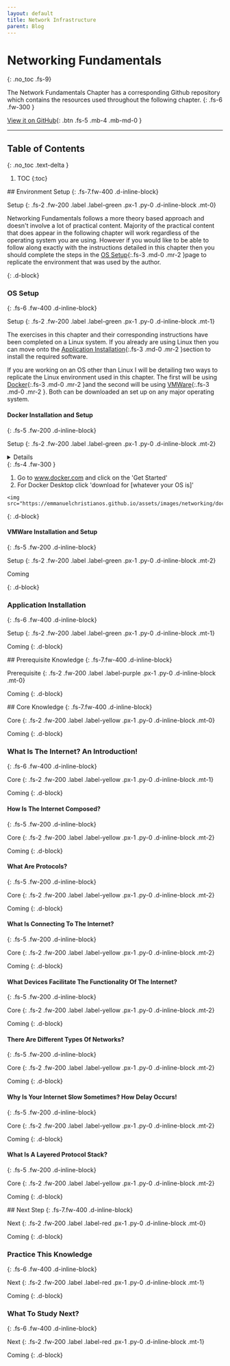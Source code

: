 ```yaml
---
layout: default
title: Network Infrastructure
parent: Blog
---
```


# Networking Fundamentals
{: .no_toc .fs-9}

The Network Fundamentals Chapter has a corresponding Github repository which contains the resources used throughout the following chapter.
{: .fs-6 .fw-300 }

[View it on GitHub](https://github.com/EmmanuelChristianos/EmmanuelChristianos.github.io){: .btn .fs-5 .mb-4 .mb-md-0 }

---

## Table of Contents
{: .no_toc .text-delta }

1. TOC
{:toc}


<div  markdown="1">
## Environment Setup
{: .fs-7.fw-400 .d-inline-block}

Setup
{: .fs-2 .fw-200 .label .label-green .px-1 .py-0 .d-inline-block .mt-0}

Networking Fundamentals follows a more theory based approach and doesn't involve a lot of practical content. Majority of the practical content that does appear in the following chapter will work regardless of the operating system you are using. However if you would like to be able to follow along exactly with the instructions detailed in this chapter then you should complete the steps in the [OS Setup](#os-setup){:.fs-3 .md-0 .mr-2 }page to replicate the environment that was used by the author.

{: .d-block}

### OS Setup
{: .fs-6 .fw-400 .d-inline-block}

Setup
{: .fs-2 .fw-200 .label .label-green .px-1 .py-0 .d-inline-block .mt-1}

The exercises in this chapter and their corresponding instructions have been completed on a Linux system. If you already are using Linux then you can move onto the [Application Installation](#application-installation){:.fs-3 .md-0 .mr-2 }section to install the required software.

If you are working on an OS other than Linux I will be detailing two ways to replicate the Linux environment used in this chapter. The first will be using [Docker](#docker-installation-and-setup){:.fs-3 .md-0 .mr-2 }and the second will be using [VMWare](#vmware-installation-and-setup){:.fs-3 .md-0 .mr-2 }. Both can be downloaded an set up on any major operating system.

#### Docker Installation and Setup
{: .fs-5 .fw-200 .d-inline-block}

Setup
{: .fs-2 .fw-200 .label .label-green .px-1 .py-0 .d-inline-block .mt-2}

<details>

	<summary> NOTICE: Instruction May Change! [click]</summary>


(Notice: The following instructions might not accurately represent the steps that you need to undertake to install and setup docker.
<br>
<br>
Dockers installation and set up process is subject to change by Docker and so the instructions below detail the steps to install and set up Docker at the time of making this chapter.
<br>
<br>
It is highly unlikely that the Docker commands themselves will change. However the design on the website will likely change over time.
<br>
<br>
If the following steps do not work for you then at the end of the steps there will be a more generalized guide to setting up Docker.)
</details>
{: .fs-4 .fw-300 }
<style type="text/css">

details {
	border-radius: 3px;
    background: #C7B7F1;
    color: black;
}

details summary {
    font-size: 17px;
    vertical-align: top;
    background: #7F61EF;
    color: #FFF;
    border-radius: 3px;
    padding: 5px 10px;
    outline: none;
    width: 100%;
}

details summary::-webkit-details-marker {
    display: none;
}

details[open] summary:before {
    background-position: -18px 0;
}

details[open] summary {
    background: #6C47EF;
    color: #fff;
}

</style>

1) Go to www.docker.com and click on the 'Get Started'
2) For Docker Desktop click 'download for [whatever your OS is]'

<p>
	
	<img src="https://emmanuelchristianos.github.io/assets/images/networking/docker1.png">
</p>

{: .d-block}

#### VMWare Installation and Setup
{: .fs-5 .fw-200 .d-inline-block}

Setup
{: .fs-2 .fw-200 .label .label-green .px-1 .py-0 .d-inline-block .mt-2}

Coming

{: .d-block}


### Application Installation
{: .fs-6 .fw-400 .d-inline-block}

Setup
{: .fs-2 .fw-200 .label .label-green .px-1 .py-0 .d-inline-block .mt-1}

Coming
{: .d-block}
</div>


<div  markdown="1">
## Prerequisite Knowledge
{: .fs-7.fw-400 .d-inline-block}

Prerequisite
{: .fs-2 .fw-200 .label .label-purple .px-1 .py-0 .d-inline-block .mt-0}

Coming
{: .d-block}
</div>


<div  markdown="1">
## Core Knowledge
{: .fs-7.fw-400 .d-inline-block}

Core
{: .fs-2 .fw-200 .label .label-yellow .px-1 .py-0 .d-inline-block .mt-0}

Coming
{: .d-block}

### What Is The Internet? An Introduction!
{: .fs-6 .fw-400 .d-inline-block}

Core
{: .fs-2 .fw-200 .label .label-yellow .px-1 .py-0 .d-inline-block .mt-1}

Coming
{: .d-block}

#### How Is The Internet Composed?
{: .fs-5 .fw-200 .d-inline-block}

Core
{: .fs-2 .fw-200 .label .label-yellow .px-1 .py-0 .d-inline-block .mt-2}

Coming
{: .d-block}

#### What Are Protocols?
{: .fs-5 .fw-200 .d-inline-block}

Core
{: .fs-2 .fw-200 .label .label-yellow .px-1 .py-0 .d-inline-block .mt-2}

Coming
{: .d-block}

#### What Is Connecting To The Internet?
{: .fs-5 .fw-200 .d-inline-block}

Core
{: .fs-2 .fw-200 .label .label-yellow .px-1 .py-0 .d-inline-block .mt-2}

Coming
{: .d-block}

#### What Devices Facilitate The Functionality Of The Internet?
{: .fs-5 .fw-200 .d-inline-block}

Core
{: .fs-2 .fw-200 .label .label-yellow .px-1 .py-0 .d-inline-block .mt-2}

Coming
{: .d-block}

#### There Are Different Types Of Networks?
{: .fs-5 .fw-200 .d-inline-block}

Core
{: .fs-2 .fw-200 .label .label-yellow .px-1 .py-0 .d-inline-block .mt-2}

Coming
{: .d-block}

#### Why Is Your Internet Slow Sometimes? How Delay Occurs!
{: .fs-5 .fw-200 .d-inline-block}

Core
{: .fs-2 .fw-200 .label .label-yellow .px-1 .py-0 .d-inline-block .mt-2}

Coming
{: .d-block}

#### What Is A Layered Protocol Stack?
{: .fs-5 .fw-200 .d-inline-block}

Core
{: .fs-2 .fw-200 .label .label-yellow .px-1 .py-0 .d-inline-block .mt-2}

Coming
{: .d-block}

</div>

<div  markdown="1">
## Next Step
{: .fs-7.fw-400 .d-inline-block}

Next
{: .fs-2 .fw-200 .label .label-red .px-1 .py-0 .d-inline-block .mt-0}

Coming
{: .d-block}

### Practice This Knowledge
{: .fs-6 .fw-400 .d-inline-block}

Next
{: .fs-2 .fw-200 .label .label-red .px-1 .py-0 .d-inline-block .mt-1}

Coming
{: .d-block}

### What To Study Next?
{: .fs-6 .fw-400 .d-inline-block}

Next
{: .fs-2 .fw-200 .label .label-red .px-1 .py-0 .d-inline-block .mt-1}

Coming
{: .d-block}

</div>
